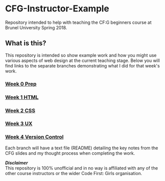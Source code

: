 # CFG-Instructor-Example
Repository intended to help with teaching the CF:G beginners course at Brunel University Spring 2018.

## What is this?
This repository is intended so show example work and how you might use various aspects of web design at the current teaching stage.
Below you will find links to the separate branches demonstrating what I did for that week's work.

### [Week 0 Prep](https://github.com/seumoose/CFG-Instructor-Example/tree/Week-0-Course-Preparation)

### [Week 1 HTML](https://github.com/seumoose/CFG-Instructor-Example/tree/Week-1-HTML)

### [Week 2 CSS](https://github.com/seumoose/CFG-Instructor-Example/tree/Week-2-CSS)

### [Week 3 UX](https://github.com/seumoose/CFG-Instructor-Example/tree/Week-3-UX)

### [Week 4 Version Control](https://github.com/seumoose/CFG-Instructor-Example/tree/Week-4-Version-Control)

Each branch will have a text file (README) detailing the key notes from the CFG slides and my thought process when completing the work.

**_Disclaimer_**  
This repository is 100% unofficial and in no way is affiliated with any of the other course instructors or the wider Code First: Girls organisation.
